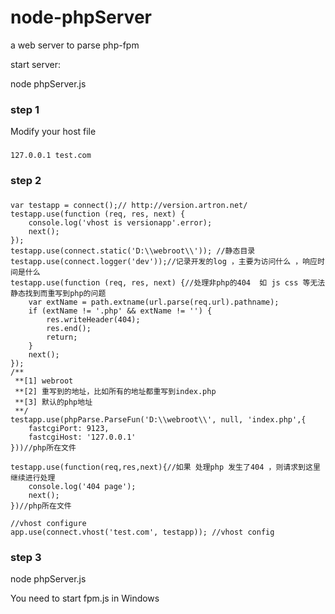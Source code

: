 node-phpServer
==============

a web server to parse php-fpm

start server:

node phpServer.js 


 


### step 1
Modify  your host file 


###
	127.0.0.1 test.com


### step 2


###  
	var testapp = connect();// http://version.artron.net/
	testapp.use(function (req, res, next) {
	    console.log('vhost is versionapp'.error);
	    next();
	});
	testapp.use(connect.static('D:\\webroot\\')); //静态目录
	testapp.use(connect.logger('dev'));//记录开发的log ，主要为访问什么 ，响应时间是什么
	testapp.use(function (req, res, next) {//处理非php的404  如 js css 等无法静态找到而重写到php的问题
	    var extName = path.extname(url.parse(req.url).pathname);
	    if (extName != '.php' && extName != '') {
	        res.writeHeader(404);
	        res.end();
	        return;
	    }
	    next();
	});
	/**
	 **[1] webroot
	 **[2] 重写到的地址，比如所有的地址都重写到index.php
	 **[3] 默认的php地址
	 **/
	testapp.use(phpParse.ParseFun('D:\\webroot\\', null, 'index.php',{
	    fastcgiPort: 9123,
	    fastcgiHost: '127.0.0.1'
	}))//php所在文件

	testapp.use(function(req,res,next){//如果 处理php 发生了404 ，则请求到这里继续进行处理
	    console.log('404 page');
	    next();
	})//php所在文件

	//vhost configure
	app.use(connect.vhost('test.com', testapp)); //vhost config
### step 3


node phpServer.js

You need to start fpm.js  in  Windows

